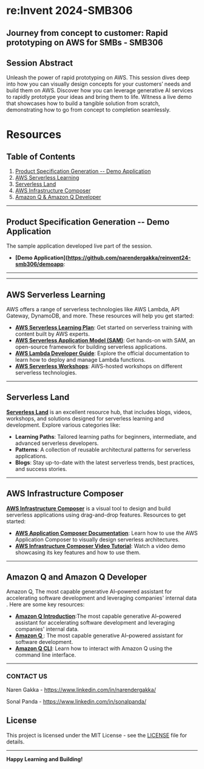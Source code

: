 # re:Invent 2024-SMB306
## Journey from concept to customer: Rapid prototyping on AWS for SMBs - SMB306
## Session Abstract
Unleash the power of rapid prototyping on AWS. This session dives deep into how you can visually design concepts for your customers’ needs and build them on AWS. Discover how you can leverage generative AI services to rapidly prototype your ideas and bring them to life. Witness a live demo that showcases how to build a tangible solution from scratch, demonstrating how to go from concept to completion seamlessly.

# Resources



## Table of Contents

1. [Product Specification Generation -- Demo Application](#product-specification-generation)
2. [AWS Serverless Learning](#aws-serverless-learning)
3. [Serverless Land](#serverless-land)
4. [AWS Infrastructure Composer](#aws-infrastructure-composer)
5. [Amazon Q & Amazon Q Developer](#amazon-q-and-amazon-q-developer)

---

## Product Specification Generation -- Demo Application
The sample application developed live part of the session.
- **[Demo Application](https://github.com/narendergakka/reinvent24-smb306/demoapp**: 


---

---

## AWS Serverless Learning

AWS offers a range of serverless technologies like AWS Lambda, API Gateway, DynamoDB, and more. These resources will help you get started:

- **[AWS Serverless Learning Plan](https://aws.amazon.com/training/learn-about/serverless/)**: Get started on serverless training with content built by AWS experts.
- **[AWS Serverless Application Model (SAM)](https://aws.amazon.com/serverless/sam/)**: Get hands-on with SAM, an open-source framework for building serverless applications.
- **[AWS Lambda Developer Guide](https://docs.aws.amazon.com/lambda/latest/dg/welcome.html)**: Explore the official documentation to learn how to deploy and manage Lambda functions.
- **[AWS Serverless Workshops](https://workshops.aws/card/serverless)**: AWS-hosted workshops on different serverless technologies.
---

## Serverless Land

[**Serverless Land**](https://serverlessland.com/) is an excellent resource hub,  that includes blogs, videos, workshops, and solutions designed for serverless learning and development. Explore various categories like:

- **Learning Paths**: Tailored learning paths for beginners, intermediate, and advanced serverless developers.
- **Patterns**: A collection of reusable architectural patterns for serverless applications.
- **Blogs**: Stay up-to-date with the latest serverless trends, best practices, and success stories.

---

## AWS Infrastructure Composer

[**AWS Infrastructure Composer**](https://aws.amazon.com/infrastructure-composer/) is a visual tool to design and build serverless applications using drag-and-drop features. Resources to get started:

- **[AWS Application Composer Documentation](https://docs.aws.amazon.com/infrastructure-composer/latest/dg/what-is-composer.html)**: Learn how to use the AWS Application Composer to visually design serverless architectures.
- **[AWS Infrastructure Composer Video Tutorial](https://www.youtube.com/watch?v=XP7LudGsjy8)**: Watch a video demo showcasing its key features and how to use them.

---

## Amazon Q and Amazon Q Developer

Amazon Q, The most capable generative AI–powered assistant for accelerating software development and leveraging companies' internal data
. Here are some key resources:

- **[Amazon Q Introduction](https://aws.amazon.com/q/)**:The most capable generative AI–powered assistant for accelerating software development and leveraging companies' internal data.
- **[Amazon Q ](https://aws.amazon.com/q/developer/)**: The most capable generative AI–powered assistant for software development.
- **[Amazon Q CLI](https://docs.aws.amazon.com/amazonq/latest/qdeveloper-ug/command-line-chat.html)**: Learn how to interact with Amazon Q using the command line interface.

---

### CONTACT US 

Naren Gakka  - https://www.linkedin.com/in/narendergakka/

Sonal Panda  - https://www.linkedin.com/in/sonalpanda/

## License

This project is licensed under the MIT License - see the [LICENSE](LICENSE) file for details.

---

**Happy Learning and Building!**
